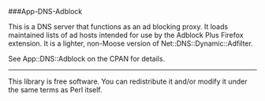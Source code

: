 ###App-DNS-Adblock

This is a DNS server that functions as an ad blocking proxy. It loads maintained lists of ad hosts intended for use by the Adblock Plus Firefox extension. It is a lighter, non-Moose version of Net::DNS::Dynamic::Adfilter.

See App::DNS::Adblock on the CPAN for details.

***

This library is free software. You can redistribute it and/or modify it under the same terms as Perl itself.
